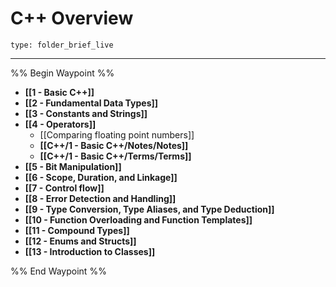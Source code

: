# C++ Overview
 
```ccard
type: folder_brief_live
```
 
---

%% Begin Waypoint %%
- **[[1 - Basic C++]]**
- **[[2 - Fundamental Data Types]]**
- **[[3 - Constants and Strings]]**
- **[[4 - Operators]]**
	- [[Comparing floating point numbers]]
	- **[[C++/1 - Basic C++/Notes/Notes]]**
	- **[[C++/1 - Basic C++/Terms/Terms]]**
- **[[5 - Bit Manipulation]]**
- **[[6 - Scope, Duration, and Linkage]]**
- **[[7 - Control flow]]**
- **[[8 - Error Detection and Handling]]**
- **[[9 - Type Conversion, Type Aliases, and Type Deduction]]**
- **[[10 - Function Overloading and Function Templates]]**
- **[[11 - Compound Types]]**
- **[[12 - Enums and Structs]]**
- **[[13 - Introduction to Classes]]**

%% End Waypoint %%